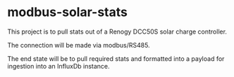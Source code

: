 # modbus-solar-stats

This project is to pull stats out of a Renogy DCC50S solar charge controller.

The connection will be made via modbus/RS485. 

The end state will be to pull required stats and formatted into a payload for ingestion into an InfluxDb instance.